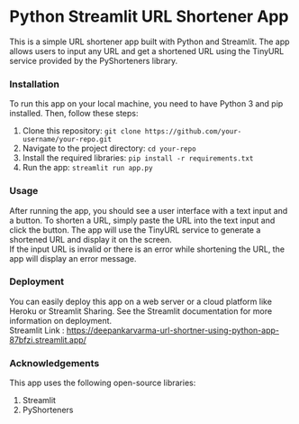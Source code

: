 # Python Streamlit URL Shortener App
This is a simple URL shortener app built with Python and Streamlit. The app allows users to input any URL and get a shortened URL using the TinyURL service provided by the PyShorteners library.<rr>

### Installation
To run this app on your local machine, you need to have Python 3 and pip installed. Then, follow these steps:<br>

1. Clone this repository: `git clone https://github.com/your-username/your-repo.git` <br>
2. Navigate to the project directory: `cd your-repo` <br>
3. Install the required libraries: `pip install -r requirements.txt` <br>
4. Run the app: `streamlit run app.py`<br>
### Usage
After running the app, you should see a user interface with a text input and a button. To shorten a URL, simply paste the URL into the text input and click the button. The app will use the TinyURL service to generate a shortened URL and display it on the screen.
<br>
If the input URL is invalid or there is an error while shortening the URL, the app will display an error message.
### Deployment
You can easily deploy this app on a web server or a cloud platform like Heroku or Streamlit Sharing. See the Streamlit documentation for more information on deployment. <br>
Streamlit Link : https://deepankarvarma-url-shortner-using-python-app-87bfzi.streamlit.app/
### Acknowledgements
This app uses the following open-source libraries:<br>

1. Streamlit<br>
2. PyShorteners




